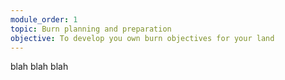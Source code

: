 ```yaml
---
module_order: 1
topic: Burn planning and preparation
objective: To develop you own burn objectives for your land
---
```



blah blah blah
